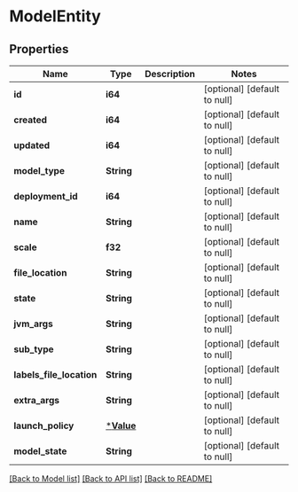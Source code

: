 # ModelEntity

## Properties
Name | Type | Description | Notes
------------ | ------------- | ------------- | -------------
**id** | **i64** |  | [optional] [default to null]
**created** | **i64** |  | [optional] [default to null]
**updated** | **i64** |  | [optional] [default to null]
**model_type** | **String** |  | [optional] [default to null]
**deployment_id** | **i64** |  | [optional] [default to null]
**name** | **String** |  | [optional] [default to null]
**scale** | **f32** |  | [optional] [default to null]
**file_location** | **String** |  | [optional] [default to null]
**state** | **String** |  | [optional] [default to null]
**jvm_args** | **String** |  | [optional] [default to null]
**sub_type** | **String** |  | [optional] [default to null]
**labels_file_location** | **String** |  | [optional] [default to null]
**extra_args** | **String** |  | [optional] [default to null]
**launch_policy** | [***Value**](Value.md) |  | [optional] [default to null]
**model_state** | **String** |  | [optional] [default to null]

[[Back to Model list]](../README.md#documentation-for-models) [[Back to API list]](../README.md#documentation-for-api-endpoints) [[Back to README]](../README.md)


